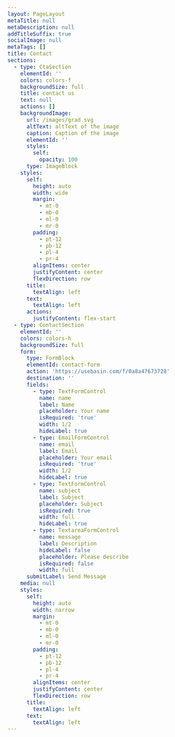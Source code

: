 ```yaml
---
layout: PageLayout
metaTitle: null
metaDescription: null
addTitleSuffix: true
socialImage: null
metaTags: []
title: Contact
sections:
  - type: CtaSection
    elementId: ''
    colors: colors-f
    backgroundSize: full
    title: contact us
    text: null
    actions: []
    backgroundImage:
      url: /images/grad.svg
      altText: altText of the image
      caption: Caption of the image
      elementId: ''
      styles:
        self:
          opacity: 100
      type: ImageBlock
    styles:
      self:
        height: auto
        width: wide
        margin:
          - mt-0
          - mb-0
          - ml-0
          - mr-0
        padding:
          - pt-12
          - pb-12
          - pl-4
          - pr-4
        alignItems: center
        justifyContent: center
        flexDirection: row
      title:
        textAlign: left
      text:
        textAlign: left
      actions:
        justifyContent: flex-start
  - type: ContactSection
    elementId: ''
    colors: colors-h
    backgroundSize: full
    form:
      type: FormBlock
      elementId: contact-form
      action: 'https://usebasin.com/f/0a8a47673728'
      destination: ''
      fields:
        - type: TextFormControl
          name: name
          label: Name
          placeholder: Your name
          isRequired: 'true'
          width: 1/2
          hideLabel: true
        - type: EmailFormControl
          name: email
          label: Email
          placeholder: Your email
          isRequired: 'true'
          width: 1/2
          hideLabel: true
        - type: TextFormControl
          name: subject
          label: Subject
          placeholder: Subject
          isRequired: true
          width: full
          hideLabel: true
        - type: TextareaFormControl
          name: message
          label: Description
          hideLabel: false
          placeholder: Please describe
          isRequired: false
          width: full
      submitLabel: Send Message
    media: null
    styles:
      self:
        height: auto
        width: narrow
        margin:
          - mt-0
          - mb-0
          - ml-0
          - mr-0
        padding:
          - pt-12
          - pb-12
          - pl-4
          - pr-4
        alignItems: center
        justifyContent: center
        flexDirection: row
      title:
        textAlign: left
      text:
        textAlign: left
---
```

